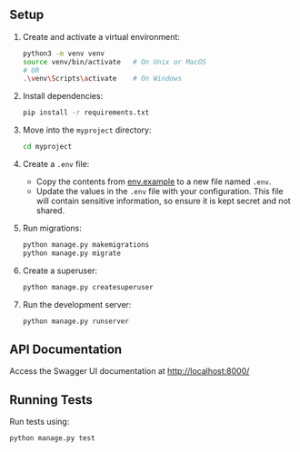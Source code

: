 ## Setup
1. Create and activate a virtual environment:
    ```bash
    python3 -m venv venv
    source venv/bin/activate   # On Unix or MacOS
    # OR
    .\venv\Scripts\activate    # On Windows
    ```

2. Install dependencies:
    ```bash
    pip install -r requirements.txt
    ```

3. Move into the `myproject` directory:
    ```bash
    cd myproject
    ```

4. Create a `.env` file:
   - Copy the contents from [env.example](myproject/env.example) to a new file named `.env`.
   - Update the values in the `.env` file with your configuration. This file will contain sensitive information, so ensure it is kept secret and not shared.

5. Run migrations:
    ```bash
    python manage.py makemigrations
    python manage.py migrate
    ```

6. Create a superuser:
    ```bash
    python manage.py createsuperuser
    ```

7. Run the development server:
    ```bash
    python manage.py runserver
    ```

## API Documentation
Access the Swagger UI documentation at [http://localhost:8000/](http://localhost:8000/)

## Running Tests
Run tests using:
```bash
python manage.py test
